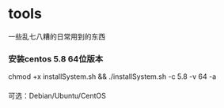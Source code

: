 # tools
一些乱七八糟的日常用到的东西


### 安装centos 5.8  64位版本
chmod +x installSystem.sh && ./installSystem.sh -c 5.8 -v 64 -a 
####
可选：Debian/Ubuntu/CentOS
